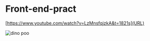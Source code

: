 # Front-end-pract
[https://www.youtube.com/watch?v=LzMnsfqjzkA&t=1821s](URL)

![dino poo](C:\Users\danie\OneDrive\Pictures\dino-poo.png)

